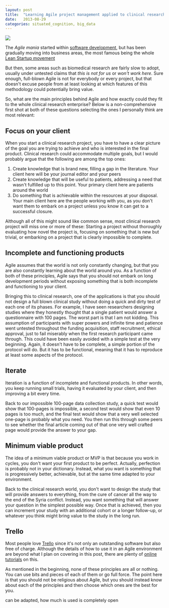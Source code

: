 ```yaml
---
layout: post
title:  "Learning Agile project management applied to clinical research"
date:   2013-08-29
categories: situated_cognition, big_data
---
```


![](http://tiny-giant-books.com/blog/wp-content/uploads/2012/02/agile-edge-case-ninja.png)

The *Agile mania* started within [software development](http://agilemanifesto.org/), but has been gradually moving into business areas, the most famous being the whole [Lean Startup movement](http://theleanstartup.com/)

But then, some areas such as biomedical research are fairly slow to adopt, usually under untested claims that *this is not for us* or *won't work here*. Sure enough, full-blown Agile is not for everybody or every project, but that doesn't excuse people from at least looking at which features of this methodology could potentially bring value. 

So, what are the main principles behind Agile and how exactly could they fit to the whole clinical research enterprise? Below is a non-comprehensive first shot at both of these questions selecting the ones I personally think are most relevant:

## Focus on your client

When you start a clinical research project, you have to have a clear picture of the goal you are trying to achieve and who is interested in the final product. Clinical research could accommodate multiple goals, but I would probably argue that the following are among the top ones: 

1. Create knowledge that is brand new, filling a gap in the literature. Your client here will be your journal editor and your peers
2. Create knowledge that will be useful to patients, addressing a need that wasn't fulfilled up to this point. Your primary client here are patients around the world
3. Do something that is achievable within the resources at your disposal. Your main client here are the people working with you, as you don't want them to embark on a project unless you know it can get to a successful closure.

Although all of this might sound like common sense, most clinical research project will miss one or more of these: Starting a project without thoroughly evaluating how novel the project is, focusing on something that is new but trivial, or embarking on a project that is clearly impossible to complete.


## Incomplete and functioning products
Agile assumes that the world is not only constantly changing, but that you are also constantly learning about the world around you. As a function of both of these principles, Agile says that you should not embark on long development periods without exposing something that is both incomplete and functioning to your client. 

Bringing this to clinical research, one of the applications is that you should not design a full blown clinical study without doing a quick and dirty test of each one of its phases. For example, I have seen researchers designing studies where they honestly thought that a single patient would answer a questionnaire with 100 pages. The worst part is that I am not kidding. This assumption of participants with super powers and infinite time and patience went untested throughout the funding acquisition, staff recruitment, ethical approval, just to fail miserably when the first research participant came through. This could have been easily avoided with a simple test at the very beginning. Again, it doesn't have to be complete, a simple portion of the protocol will do. But it has to be functional, meaning that it has to reproduce at least some aspects of the protocol.


## Iterate
Iteration is a function of incomplete and functional products. In other words, you keep running small trials, having it evaluated by your client, and then improving a bit every time. 

Back to our impossible 100-page data collection study, a quick test would show that 100-pages is impossible, a second test would show that even 10 pages is too much, and the final test would show that a very well selected one-page is probably what you need. You then run this through some peers to see whether the final article coming out of that one very well crafted page would provide the answer to your gap. 

## Minimum viable product
The idea of a minimum viable product or MVP is that because you work in cycles, you don't want your first product to be perfect. Actually, perfection is probably not in your dictionary. Instead, what you want is something that is progressively better, achievable, but at the same time adapted to your environment. 

Back to the clinical research world, you don't want to design the study that will provide answers to everything, from the cure of cancer all the way to the end of the Syria conflict. Instead, you want something that will answer your question in the simplest possible way. Once that is achieved, then you can increment your study with an additional cohort or a longer follow-up, or whatever you think might bring value to the study in the long run.

## Trello
Most people love [Trello](https://trello.com/) since it's not only an outstanding software but also free of charge. Although the details of how to use it in an Agile environment are beyond what I plan on covering in this post, there are plenty of [online tutorials](http://www.civicactions.com/blog/2012/oct/10/five_tips_for_using_trello_for_scrum) on this.

As mentioned in the beginning, none of these principles are all or nothing. You can use bits and pieces of each of them or go full force. The point here is that you should not be religious about Agile, but you should instead know about each of the principles and then choose which ones are the best for you.

can be adapted, how much is used is completely open